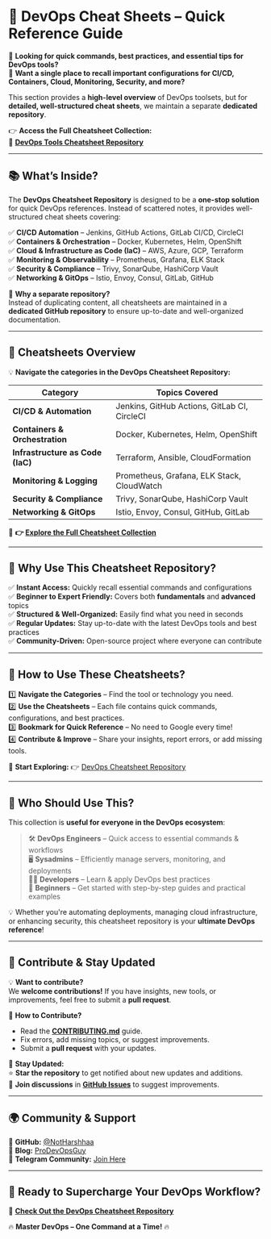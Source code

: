 # **📖 DevOps Cheat Sheets – Quick Reference Guide**  

🚀 **Looking for quick commands, best practices, and essential tips for DevOps tools?**  
📌 **Want a single place to recall important configurations for CI/CD, Containers, Cloud, Monitoring, Security, and more?**  

This section provides a **high-level overview** of DevOps toolsets, but for **detailed, well-structured cheat sheets**, we maintain a separate **dedicated repository**.  

👉 **Access the Full Cheatsheet Collection:**  
🔗 **[DevOps Tools Cheatsheet Repository](https://github.com/NotHarshhaa/devops-cheatsheet)**  

---

## **📚 What’s Inside?**  

The **DevOps Cheatsheet Repository** is designed to be a **one-stop solution** for quick DevOps references. Instead of scattered notes, it provides well-structured cheat sheets covering:  

✅ **CI/CD Automation** – Jenkins, GitHub Actions, GitLab CI/CD, CircleCI  
✅ **Containers & Orchestration** – Docker, Kubernetes, Helm, OpenShift  
✅ **Cloud & Infrastructure as Code (IaC)** – AWS, Azure, GCP, Terraform  
✅ **Monitoring & Observability** – Prometheus, Grafana, ELK Stack  
✅ **Security & Compliance** – Trivy, SonarQube, HashiCorp Vault  
✅ **Networking & GitOps** – Istio, Envoy, Consul, GitLab, GitHub  

📌 **Why a separate repository?**  
Instead of duplicating content, all cheatsheets are maintained in a **dedicated GitHub repository** to ensure up-to-date and well-organized documentation.

---

## **📂 Cheatsheets Overview**  

💡 **Navigate the categories in the DevOps Cheatsheet Repository:**  

| **Category**               | **Topics Covered** |
|----------------------------|------------------------------------------------|
| **CI/CD & Automation**      | Jenkins, GitHub Actions, GitLab CI, CircleCI |
| **Containers & Orchestration** | Docker, Kubernetes, Helm, OpenShift |
| **Infrastructure as Code (IaC)** | Terraform, Ansible, CloudFormation |
| **Monitoring & Logging**     | Prometheus, Grafana, ELK Stack, CloudWatch |
| **Security & Compliance**    | Trivy, SonarQube, HashiCorp Vault |
| **Networking & GitOps**      | Istio, Envoy, Consul, GitHub, GitLab |

📌 **👉 [Explore the Full Cheatsheet Collection](https://github.com/J-code-Dev/devops-cheatsheet)**  

---

## **🚀 Why Use This Cheatsheet Repository?**  

✅ **Instant Access:** Quickly recall essential commands and configurations  
✅ **Beginner to Expert Friendly:** Covers both **fundamentals** and **advanced** topics  
✅ **Structured & Well-Organized:** Easily find what you need in seconds  
✅ **Regular Updates:** Stay up-to-date with the latest DevOps tools and best practices  
✅ **Community-Driven:** Open-source project where everyone can contribute  

---

## **📌 How to Use These Cheatsheets?**  

1️⃣ **Navigate the Categories** – Find the tool or technology you need.  
2️⃣ **Use the Cheatsheets** – Each file contains quick commands, configurations, and best practices.  
3️⃣ **Bookmark for Quick Reference** – No need to Google every time!  
4️⃣ **Contribute & Improve** – Share your insights, report errors, or add missing tools.  

🔗 **Start Exploring:** 👉 [DevOps Cheatsheet Repository](https://github.com/J-Code-Dev/devops-cheatsheet)  

---

## **👥 Who Should Use This?**  

This collection is **useful for everyone in the DevOps ecosystem**:  

> 🛠️ **DevOps Engineers** – Quick access to essential commands & workflows  
> 🖥️ **Sysadmins** – Efficiently manage servers, monitoring, and deployments  
> 👨‍💻 **Developers** – Learn & apply DevOps best practices  
> 🚀 **Beginners** – Get started with step-by-step guides and practical examples  

💡 Whether you're automating deployments, managing cloud infrastructure, or enhancing security, this cheatsheet repository is your **ultimate DevOps reference**!  

---

## **📢 Contribute & Stay Updated**  

💡 **Want to contribute?**  
We **welcome contributions!** If you have insights, new tools, or improvements, feel free to submit a **pull request**.  

📌 **How to Contribute?**  
- Read the **[CONTRIBUTING.md](https://github.com/J-Code-Dev/devops-cheatsheet/blob/main/CONTRIBUTING.md)** guide.  
- Fix errors, add missing topics, or suggest improvements.  
- Submit a **pull request** with your updates.  

📢 **Stay Updated:**  
⭐ **Star the repository** to get notified about new updates and additions.  
💬 **Join discussions** in **[GitHub Issues](https://github.com/J-Code-Dev/devops-cheatsheet/issues)** to suggest improvements.  

---

## **🌍 Community & Support**  

🔗 **GitHub:** [@NotHarshhaa](https://github.com/J-Code-Dev)  
📝 **Blog:** [ProDevOpsGuy](https://blog.prodevopsguy.xyz)  
💬 **Telegram Community:** [Join Here](https://t.me/prodevopsguy)  

---

## **🔹 Ready to Supercharge Your DevOps Workflow?**  

🚀 **[Check Out the DevOps Cheatsheet Repository](https://github.com/J-Code-Dev/devops-cheatsheet)**  

🔥 **Master DevOps – One Command at a Time!** 🔥  
